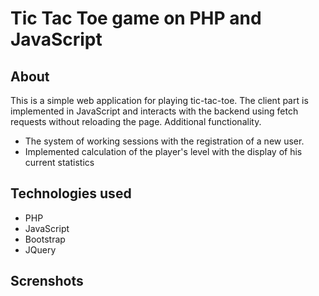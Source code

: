 # Tic Tac Toe game on PHP and JavaScript

## About
This is a simple web application for playing tic-tac-toe.
The client part is implemented in JavaScript and interacts with the backend using fetch requests without reloading the page.
Additional functionality.
- The system of working sessions with the registration of a new user.
- Implemented calculation of the player's level with the display of his current statistics



## Technologies used
- PHP
- JavaScript
- Bootstrap
- JQuery
## Screnshots
